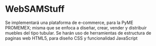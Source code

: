 # WebSAMStuff
Se implementará una plataforma de e-commerce, para la PyME PROMEMEX; misma que se enfoca a diseñar, crear, vender y distribuir muebles del tipo tubular.
Se harán uso de herramientas de estructura de paginas web HTML5, para diseño CSS y funcionalidad JavaScript
